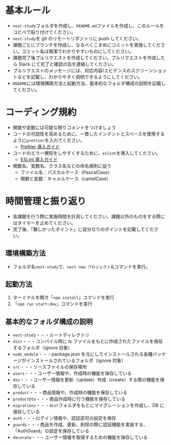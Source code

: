# 基本ルール

- `nest-study`フォルダを作成し、`README.md`ファイルを作成し、このルールをコピペで貼り付けてください。
- `nest-study`を git のリモートリポジトリに push してください。
- 課題ごとにブランチを作成し、なるべくこまめにコミットを実施してください。コミット名は簡潔でわかりやすいものにしてください。
- 課題完了後プルリクエストを作成してください。プルリクエストを作成したら Slack にて完了と確認の旨を連絡してください。
- プルリクエストのメッセージには、対応内容/エビデンスのスクリーンショットなどを記載し、わかりやすく説明できるようにしてください。
- `README`には環境構築方法と起動方法、基本的なフォルダ構成の説明を記載してください。

# コーディング規約

- 関数や変数には可能な限りコメントをつけましょう
- コードの可読性を高めるために、一貫したインデントとスペースを使用するように`prettier`を入れてください。
  - [Prettier 導入ガイド](https://deku.posstree.com/react/prettier/#google_vignette)
- コードのエラー検知をしやすくするために、`eslint`を導入してください。
  - [ESLint 導入ガイド](https://zenn.dev/ianchen0419/articles/3c4644d5f20bdb)
- 関数名、変数名、クラス名などの命名規則に従う
  - ファイル名：パスカルケース（PascalCase）
  - 関数と変数：キャメルケース（camelCase）

# 時間管理と振り返り

- 各課題を行う際に実施時間を計測してください、課題以外のものをする際にはタイマーを止めてください。
- 完了後、「難しかったポイント」に自分なりのポイントを記載してください。

## 環境構築方法

- フォルダ名`nest-study`で、`nest new プロジェクト名`コマンドを実行。

## 起動方法

1. ターミナルを開き「`npm install`」コマンドを実行
2. 「`npm run start:dev`」コマンドを実行

## 基本的なフォルダ構成の説明

- `nest-study`・・・ルートディレクトリ
- `dist`・・・コンパイル時に ts ファイルをもとに作成されたファイルを保存するフォルダ（ignore 対象）
- `node_module`・・・package.json を元にしてインストールされる各種パッケージがインストールされているフォルダ（ignore 対象）
- `src`・・・ソースファイルの保存場所
- `users`・・・ユーザー情報や、作成時の機能を保存している
- `dto`・・・ユーザー情報を更新（update）作成（create）する際の機能を保存している
- `product`・・・商品情報や、作成時の機能を保存している
- `productDto`・・・商品作成時に行う機能を保存している
- `migrations`・・・`dist`フォルダをもとにマイグレーションを作成し、DB に保存している
- `auth`・・・ログイン情報や、認証認可の設定を保存
- `guards`・・・商品を作成、更新、削除の際に認証機能を実装する、「AuthGuard」の設定を保存している
- `decorate`・・・ユーザー情報を取得するための機能を保存している
